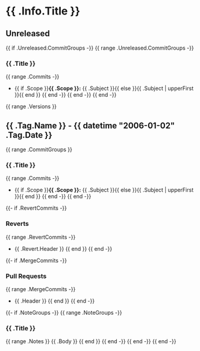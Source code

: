 <!-- markdownlint-disable -->
# {{ .Info.Title }}

## Unreleased

{{ if .Unreleased.CommitGroups -}}
{{ range .Unreleased.CommitGroups -}}
### {{ .Title }}

{{ range .Commits -}}
- {{ if .Scope }}**{{ .Scope }}:** {{ .Subject }}{{ else }}{{ .Subject | upperFirst }}{{ end }}
{{ end -}}
{{ end -}}
{{ end -}}

{{ range .Versions }}
## {{ .Tag.Name }} - {{ datetime "2006-01-02" .Tag.Date }}
{{ range .CommitGroups }}
### {{ .Title }}

{{ range .Commits -}}
- {{ if .Scope }}**{{ .Scope }}:** {{ .Subject }}{{ else }}{{ .Subject | upperFirst }}{{ end }}
{{ end -}}
{{ end -}}

{{- if .RevertCommits -}}
### Reverts
{{ range .RevertCommits -}}
- {{ .Revert.Header }}
{{ end }}
{{ end -}}

{{- if .MergeCommits -}}
### Pull Requests
{{ range .MergeCommits -}}
- {{ .Header }}
{{ end }}
{{ end -}}

{{- if .NoteGroups -}}
{{ range .NoteGroups -}}
### {{ .Title }}
{{ range .Notes }}
{{ .Body }}
{{ end }}
{{ end -}}
{{ end -}}
{{ end -}}
